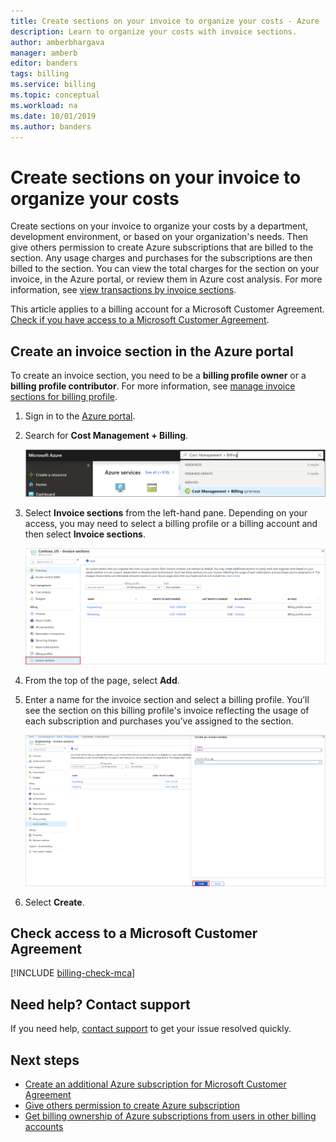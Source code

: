 ```yaml
---
title: Create sections on your invoice to organize your costs - Azure
description: Learn to organize your costs with invoice sections.
author: amberbhargava
manager: amberb
editor: banders
tags: billing
ms.service: billing
ms.topic: conceptual
ms.workload: na
ms.date: 10/01/2019
ms.author: banders
---
```


# Create sections on your invoice to organize your costs

Create sections on your invoice to organize your costs by a department, development environment, or based on your organization's needs. Then give others permission to create Azure subscriptions that are billed to the section. Any usage charges and purchases for the subscriptions are then billed to the section. You can view the total charges for the section on your invoice, in the Azure portal, or review them in Azure cost analysis. For more information, see [view transactions by invoice sections](billing-mca-understand-your-bill.md#view-transactions-by-invoice-sections).

This article applies to a billing account for a Microsoft Customer Agreement. [Check if you have access to a Microsoft Customer Agreement](#check-access-to-a-microsoft-customer-agreement).

## Create an invoice section in the Azure portal

To create an invoice section, you need to be a **billing profile owner** or a **billing profile contributor**. For more information, see [manage invoice sections for billing profile](billing-understand-mca-roles.md#manage-invoice-sections-for-billing-profile).

1. Sign in to the [Azure portal](https://portal.azure.com).

2. Search for **Cost Management + Billing**.

   ![Screenshot that shows Azure portal search](./media/billing-mca-section-invoice/billing-search-cost-management-billing.png)

3. Select **Invoice sections** from the left-hand pane. Depending on your access, you may need to select a billing profile or a billing account and then select **Invoice sections**.

   ![Screenshot that shows invoice section list](./media/billing-mca-section-invoice/mca-select-invoice-sections.png)

4. From the top of the page, select **Add**.

5. Enter a name for the invoice section and select a billing profile. You’ll see the section on this billing profile's invoice reflecting the usage of each subscription and purchases you’ve assigned to the section. 

   ![Screenshot that shows invoice section creation page](./media/billing-mca-section-invoice/mca-create-invoice-section.png)

6. Select **Create**.

## Check access to a Microsoft Customer Agreement
[!INCLUDE [billing-check-mca](../../includes/billing-check-mca.md)]

## Need help? Contact support

If you need help, [contact support](https://portal.azure.com/?#blade/Microsoft_Azure_Support/HelpAndSupportBlade) to get your issue resolved quickly.

## Next steps

- [Create an additional Azure subscription for Microsoft Customer Agreement](billing-mca-create-subscription.md)
- [Give others permission to create Azure subscription](billing-mca-create-subscription.md#give-others-permission)
- [Get billing ownership of Azure subscriptions from users in other billing accounts](billing-mca-request-billing-ownership.md)
